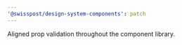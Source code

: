 ```yaml
---
'@swisspost/design-system-components': patch
---
```


Aligned prop validation throughout the component library.
